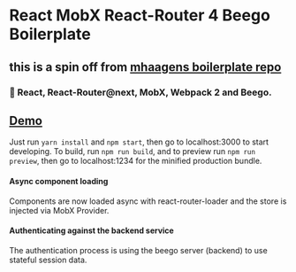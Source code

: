 # React MobX React-Router 4 Beego Boilerplate

## this is a spin off from [mhaagens boilerplate repo](https://github.com/mhaagens/react-mobx-react-router4-boilerplate)

### :tada: React, React-Router@next, MobX, Webpack 2 and Beego.

## [Demo](http://boilerplate.tozzr.com)

Just run `yarn install` and `npm start`, then go to localhost:3000 to start developing.
To build, run `npm run build`, and to preview run `npm run preview`, then go
to localhost:1234 for the minified production bundle.

#### Async component loading
Components are now loaded async with react-router-loader and the store is injected via MobX Provider. 

#### Authenticating against the backend service
The authentication process is using the beego server (backend) to use stateful session data.

